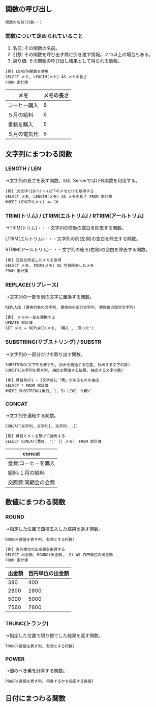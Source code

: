 ## 関数の呼び出し
```
関数の名前(引数･･･)
```

### 関数について定められていること

1. 名前: その関数の名前。
2. 引数: その関数を呼び出す際に引き渡す情報。２つ以上の場合もある。
3. 戻り値: その関数の呼び出し結果として得られる情報。
```
[例] LENGTH関数を使用
SELECT メモ, LENGTH(メモ) AS メモの長さ
FROM 家計簿
```
| メモ | メモの長さ |
| --- | --- |
| コーヒー購入 | 6 |
| ５月の給料 | 6 |
| 書籍を購入 | 5 |
| ５月の電気代 | 6 |

## 文字列にまつわる関数

### LENGTH / LEN

→文字列の長さを表す関数。SQL ServerではLEN関数を利用する。
```
[例] 10文字(10バイト)以下のメモだけを取得する
SELECT メモ, LENGTH(メモ) AS メモの長さ FROM 家計簿
WHERE LENGTH(メモ) <= 10
```

### TRIM(トリム) / LTRIM(エルトリム) / RTRIM(アールトリム)

→TRIM(トリム)・・・文字列の前後の空白を除去する関数。

LTRIM(エルトリム)・・・文字列の前(左側)の空白を除去する関数。

RTRIM(アールトリム)・・・文字列の後ろ(右側)の空白を除去する関数。
```
[例] 空白を除去したメモを取得
SELECT メモ, TRIM(メモ) AS 空白除去したメモ
FROM 家計簿
```

### REPLACE(リプレース)

→文字列の一部を別の文字に置換する関数。

```
REPLACE (置換対象の文字列, 置換前の部分文字列, 置換後の部分文字列)
```
```
[例]　メモの一部を置換する
UPDATE 家計簿
SET メモ = REPLACE(メモ, '購入', '買った')
```

### SUBSTRING(サブストリング) / SUBSTR

→文字列の一部分だけを取り出す関数。

```
SUBSTRING(文字列を表す列, 抽出を開始する位置, 抽出する文字の数)
SUBSTR(文字列を表す列, 抽出を開始する位置, 抽出する文字の数)
```
```
[例] 費目列の1 ~ 3文字目に「費」があるものを抽出
SELECT * FROM 家計簿
WHERE SUBSTRING(費目, 1, 3) LIKE '%費%'
```

### CONCAT

→文字列を連結する関数。
```
CONCAT(文字列, 文字列[, 文字列...])
```
```
[例] 費目とメモを繋げて抽出する
SELECT CONCAT(費目, ':' || メモ)　FROM 家計簿
```
| concat |
| --- |
| 食費:コーヒーを購入 |
| 給料:１月の給料 |
| 交際費:同期会の会費 |


## 数値にまつわる関数

### ROUND

→指定した位置で四捨五入した結果を返す関数。
```
ROUND(数値を表す列, 有効とする桁数)
```
```
[例] 百円単位の出金額を取得する
SELECT 出金額, ROUND(出金額, -2) AS 百円単位の出金額
FROM 家計簿
```
| 出金額 | 百円単位の出金額 |
| --- | --- |
| 380 | 400 |
| 2800 | 2800 |
| 5000 | 5000 |
| 7560 | 7600 |

### TRUNC(トランク)

→指定した位置で切り捨てした結果を返す関数。
```
TRUNC(数値を表す列, 有効とする桁数)
```

### POWER

→値のべき乗を計算する関数。
```
POWER(数値を表す列, 何乗するかを指定する数値)
```

## 日付にまつわる関数
